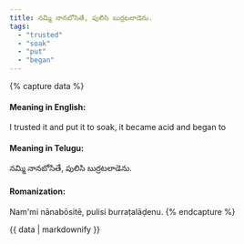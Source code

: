 ```yaml
---
title: నమ్మి నానబోసితే, పులిసి బుర్రటలాడెను.
tags:
  - "trusted"
  - "soak"
  - "put"
  - "began"
---
```


{% capture data %}
#### Meaning in English:
I trusted it and put it to soak, it became acid and began to

#### Meaning in Telugu:
నమ్మి నానబోసితే, పులిసి బుర్రటలాడెను.

#### Romanization:
Nam'mi nānabōsitē, pulisi burraṭalāḍenu.
{% endcapture %}

{{ data | markdownify }}

